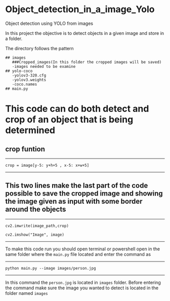 # Object_detection_in_a_image_Yolo

Object detection using YOLO from images

In this project the objective is to detect objects in a given image and store in a folder.

The directory follows the pattern

```
## images
   ###Cropped_images(In this folder the cropped images will be saved)
   -images needed to be examine
## yolo-coco
   -yolov3-320.cfg
   -yolov3.weights
   -coco.names
## main.py

```
# This code can do both detect and crop of an object that is being determined 

## crop funtion
----------------------------


``` crop = image[y-5: y+h+5 , x-5: x+w+5] ```


----------------------------

## This two lines make the last part of the code possible to save the cropped image and showing the image given as input with some border around the objects


----------------------------


``` cv2.imwrite(image_path,crop) ```

```cv2.imshow("Image", image) ```

----------------------------

 To make this code run you should open terminal or powershell open in the same folder where the ```main.py``` file located and enter the command as
 
 ---------------------------
 
 ``` python main.py --image images/person.jpg ```
 
 ---------------------------
 
 In this command the ```person.jpg``` is located in ```images``` folder. Before entering the command make sure the image you wanted to detect is located in the folder named ```images```
 
